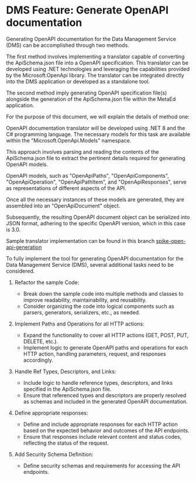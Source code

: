 # DMS Feature: Generate OpenAPI documentation

Generating OpenAPI documentation for the Data Management Service
(DMS) can be accomplished through two methods.

The first method involves implementing a translator capable of converting the
ApiSchema.json file into a OpenAPI specification. This translator can
be developed using .NET technologies and leveraging the capabilities provided by
the Microsoft.OpenApi library. The translator can be integrated directly into
the DMS application or developed as a standalone tool.

The second method imply generating OpenAPI specification file(s) alongside the
generation of the ApiSchema.json file within the MetaEd application.

For the purpose of this document, we will explain the details of method one:

OpenAPI documentation translator will be developed using .NET 8
and the C# programming language. The necessary models for this task are
available within the "Microsoft.OpenApi.Models" namespace.

This approach involves parsing and reading the contents of the ApiSchema.json
file to extract the pertinent details required for generating OpenAPI models.

 OpenAPI models, such as "OpenApiPaths", "OpenApiComponents",
 "OpenApiOperation", "OpenApiPathItem", and "OpenApiResponses", serve as
 representations of different aspects of the API.

Once all the necessary instances of these models are generated, they are
assembled into an "OpenApiDocument" object.

Subsequently, the resulting OpenAPI document object can be serialized into JSON
format, adhering to the specific OpenAPI version, which in this case is 3.0.

Sample translator implementation can be found in this branch
[spike-open-api-generation](https://github.com/Ed-Fi-Alliance-OSS/Data-Management-Service/tree/spike-open-api-generation)

To fully implement the tool for generating OpenAPI documentation for
the Data Management Service (DMS), several additional tasks need to be
considered.

1. Refactor the sample Code:

    * Break down the sample code into multiple methods and classes to improve
      readability, maintainability, and reusability.
    * Consider organizing the code into logical components such as parsers,
      generators, serializers, etc., as needed.

2. Implement Paths and Operations for all HTTP actions:

    * Expand the functionality to cover all HTTP actions (GET, POST, PUT,
      DELETE, etc.).
    * Implement logic to generate OpenAPI paths and operations for each HTTP
      action, handling parameters, request, and responses accordingly.

3. Handle Ref Types, Descriptors, and Links:

    * Include logic to handle reference types, descriptors, and links specified
      in the ApiSchema.json file.
    * Ensure that referenced types and descriptors are properly resolved as
      schemas and included in the generated OpenAPI documentation.

4. Define appropriate responses:

    * Define and include appropriate responses for each HTTP action based on the
      expected behavior and outcomes of the API endpoints.
    * Ensure that responses include relevant content and status codes,
      reflecting the status of the request.

5. Add Security Schema Definition:

    * Define security schemas and requirements for accessing the API endpoints.
